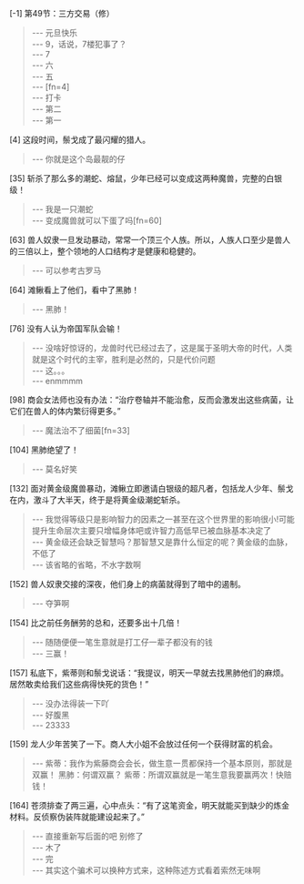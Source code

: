 
[-1] 第49节：三方交易（修）
>--- 元旦快乐<br>
>--- 9，话说，7楼犯事了？<br>
>--- 7<br>
>--- 六<br>
>--- 五<br>
>--- [fn=4]<br>
>--- 打卡<br>
>--- 第二<br>
>--- 第一<br>

[4] 这段时间，鬃戈成了最闪耀的猎人。
>--- 你就是这个岛最靓的仔<br>

[35] 斩杀了那么多的潮蛇、熔鼠，少年已经可以变成这两种魔兽，完整的白银级！
>--- 我是一只潮蛇<br>
>--- 变成魔兽就可以下蛋了吗[fn=60]<br>

[63] 兽人奴隶一旦发动暴动，常常一个顶三个人族。所以，人族人口至少是兽人的三倍以上，整个领地的人口结构才是健康和稳健的。
>--- 可以参考古罗马<br>

[64] 滩鳅看上了他们，看中了黑肺！
>--- 黑肺！<br>

[76] 没有人认为帝国军队会输！
>--- 没啥好惊讶的，龙兽时代已经过去了，这是属于圣明大帝的时代，人类就是这个时代的主宰，胜利是必然的，只是代价问题<br>
>--- 这。。。<br>
>--- enmmmm<br>

[98] 商会女法师也没有办法：“治疗卷轴并不能治愈，反而会激发出这些病菌，让它们在兽人的体内繁衍得更多。”
>--- 魔法治不了细菌[fn=33]<br>

[104] 黑肺绝望了！
>--- 莫名好笑<br>

[132] 面对黄金级魔兽暴动，滩鳅立即邀请白银级的超凡者，包括龙人少年、鬃戈在内，激斗了大半天，终于是将黄金级潮蛇斩杀。
>--- 我觉得等级只是影响智力的因素之一甚至在这个世界里的影响很小!可能提升生命层次主要只增幅身体吧或许智力高低早已被血脉基本决定了<br>
>--- 黄金级还会缺乏智慧吗？那智慧又是靠什么恒定的呢？黄金级的血脉，不低了<br>
>--- 该省略的省略，不水字数啊<br>

[152] 兽人奴隶交接的深夜，他们身上的病菌就得到了暗中的遏制。
>--- 夺笋啊<br>

[154] 比之前任务酬劳的总和，还要多出十几倍！
>--- 随随便便一笔生意就是打工仔一辈子都没有的钱<br>
>--- 三赢！<br>

[157] 私底下，紫蒂则和鬃戈说话：“我提议，明天一早就去找黑肺他们的麻烦。居然敢卖给我们这些病得快死的货色！”
>--- 没办法得装一下吖<br>
>--- 好腹黑<br>
>--- 23333<br>

[159] 龙人少年苦笑了一下。商人大小姐不会放过任何一个获得财富的机会。
>--- 紫蒂：我作为紫藤商会会长，做生意一贯都保持一个基本原则，那就是双赢！
黑肺：何谓双赢？
紫蒂：所谓双赢就是一笔生意我要赢两次！快赔钱！<br>

[164] 苍须排查了两三遍，心中点头：“有了这笔资金，明天就能买到缺少的炼金材料。反侦察伪装阵就能建设起来了。”
>--- 直接重新写后面的吧 别修了<br>
>--- 木了<br>
>--- 完<br>
>--- 其实这个骗术可以换种方式来，这种陈述方式看着索然无味啊<br>
